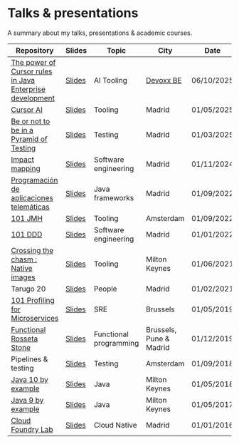 # Talks & presentations
A summary about my talks, presentations & academic courses.

| Repository                                         | Slides     | Topic      | City       | Date       |
|----------------------------------------------------|------------|------------|------------|------------|
| [The power of Cursor rules in Java Enterprise development](https://github.com/jabrena/cursor-rules-java) | [Slides](https://jabrena.github.io/cursor-rules-java/dvbe25/) | AI Tooling | [Devoxx BE](https://devoxx.be/) | 06/10/2025 |
| [Cursor AI](https://github.com/jabrena/101-cursor) | [Slides](https://jabrena.github.io/101-cursor/) | Tooling | Madrid | 01/05/2025 |
| [Be or not to be in a Pyramid of Testing](https://github.com/jabrena/spring-boot-integration-testing) | [Slides](https://jabrena.github.io/spring-boot-integration-testing/) | Testing | Madrid | 01/03/2025 |
| [Impact mapping](https://github.com/jabrena/101-impact-mapping)           | [Slides](https://jabrena.github.io/101-impact-mapping/) | Software engineering | Madrid | 01/11/2024 |
| [Programación de aplicaciones telemáticas](https://gitt-3-pat.github.io/) | [Slides](https://github.com/gitt-3-pat) | Java frameworks | Madrid | 01/09/2022 |
| [101 JMH](https://github.com/jabrena/101-concurrency)                  | [Slides](https://jabrena.github.io/101-concurrency/) | Tooling | Amsterdam | 01/09/2022 |
| [101 DDD](https://github.com/jabrena/101-ddd)                          | [Slides](https://jabrena.github.io/101-ddd/) | Software engineering | Madrid | 01/01/2022 |
| [Crossing the chasm : Native images](https://github.com/jabrena/crossing-the-chasm-native-images) | [Slides](https://jabrena.github.io/crossing-the-chasm-native-images/) | Tooling | Milton Keynes | 01/06/2021 |
| Tarugo 20                                          | [Slides](https://docs.google.com/presentation/d/1usuybQklj8s-G3mE9f92K0PTWgZK3OSh0zGv8buATqM/edit?usp=sharing) | People | Madrid | 01/02/2021 |
| [101 Profiling for Microservices](https://github.com/jabrena/101-profiling-microservices) | [Slides](https://jabrena.github.io/101-profiling-microservices/) | SRE | Brussels |  01/05/2019 |
| [Functional Rosseta Stone](https://github.com/jabrena/functional-rosetta-stone) | [Slides](https://jabrena.github.io/functional-rosetta-stone/) | Functional programming | Brussels, Pune & Madrid | 01/12/2019 |
| Pipelines & testing                                | [Slides](https://docs.google.com/presentation/d/0B6G7VJZ3-nZCQ0hLdXhWTUFVMzlGVHpMcUU0RzJsMWJzNlIw/edit?usp=sharing&ouid=114975622970371620087&resourcekey=0-OJcQkWKc-jC3Dx9U0K-LaA&rtpof=true&sd=true) | Testing | Amsterdam | 01/09/2018 |
| [Java 10 by example](https://github.com/jabrena/java10-by-example) | [Slides](https://jabrena.github.io/java10-by-example/) | Java | Milton Keynes | 01/05/2018 |
| [Java 9 by example](https://github.com/jabrena/java9-by-example)   | [Slides](https://jabrena.github.io/java9-by-example/www/) | Java | Milton Keynes | 01/05/2017 |
| [Cloud Foundry Lab](https://github.com/jabrena/CloudFoundryLab)    | [Slides](https://jabrena.github.io/CloudFoundryLab/)      | Cloud Native | Madrid | 01/01/2016 |
